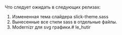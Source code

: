 Что следует ожидать в следующих релизах:
1. Измененная тема слайдера slick-theme.sass
2. Вынесенные все стили sass в отдельные файлы.
3. Modernizr для svg графики.# le_hutir
